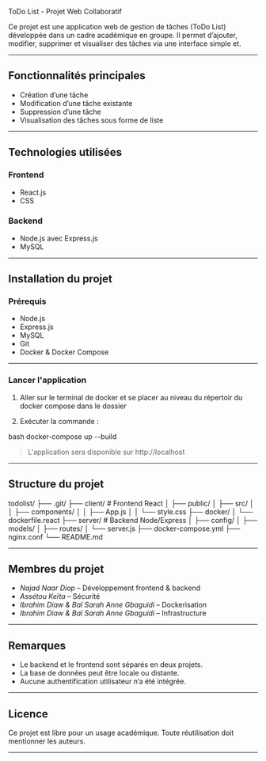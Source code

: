 
ToDo List - Projet Web Collaboratif

Ce projet est une application web de gestion de tâches (ToDo List) développée dans un cadre académique en groupe. Il permet d’ajouter, modifier, supprimer et visualiser des tâches via une interface simple et.

---------------------------------------

## Fonctionnalités principales

- Création d’une tâche 
- Modification d’une tâche existante  
- Suppression d’une tâche  
- Visualisation des tâches sous forme de liste  

--------------------------------------------------------------

## Technologies utilisées

### Frontend
- React.js  
- CSS 

### Backend
- Node.js avec Express.js  
- MySQL 

----------------------------------------------------------------

## Installation du projet

### Prérequis

- Node.js  
- Express.js
- MySQL 
- Git 
- Docker & Docker Compose  

-----------------------------------------------------------------------

###  Lancer l'application

1. Aller sur le terminal de docker et se placer au niveau du répertoir du docker compose dans le dossier

2. Exécuter la commande :

bash
docker-compose up --build


> L'application sera disponible sur http://localhost

---------------------------------------------------------------------

## Structure du projet

todolist/
├── .git/
├── client/                # Frontend React
│   ├── public/
│   ├── src/
│   │   ├── components/
│   │   ├── App.js
│   │   └── style.css
├── docker/
│   └── dockerfile.react
├── server/                # Backend Node/Express
│   ├── config/
│   ├── models/
│   ├── routes/
│   └── server.js
├── docker-compose.yml
├── nginx.conf
└── README.md

----------------------------------------------------------------------

## Membres du projet

- *Najad Naar Diop* – Développement frontend & backend  
- *Assétou Keïta* – Sécurité  
- *Ibrahim Diaw & Baï Sarah Anne Gbaguidi* – Dockerisation  
- *Ibrahim Diaw & Baï Sarah Anne Gbaguidi* – Infrastructure  


----------------------------------------------------------------------

##  Remarques

- Le backend et le frontend sont séparés en deux projets.  
- La base de données peut être locale ou distante.  
- Aucune authentification utilisateur n’a été intégrée.  

-------------------------------------------------------------------

## Licence

Ce projet est libre pour un usage académique. Toute réutilisation doit mentionner les auteurs.

---------------------------------------------------------------------
